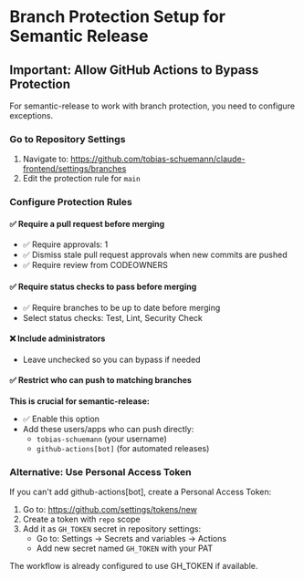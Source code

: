 # Branch Protection Setup for Semantic Release

## Important: Allow GitHub Actions to Bypass Protection

For semantic-release to work with branch protection, you need to configure exceptions.

### Go to Repository Settings

1. Navigate to: https://github.com/tobias-schuemann/claude-frontend/settings/branches
2. Edit the protection rule for `main`

### Configure Protection Rules

#### ✅ Require a pull request before merging
- ✅ Require approvals: 1
- ✅ Dismiss stale pull request approvals when new commits are pushed
- ✅ Require review from CODEOWNERS

#### ✅ Require status checks to pass before merging
- ✅ Require branches to be up to date before merging
- Select status checks: Test, Lint, Security Check

#### ❌ Include administrators
- Leave unchecked so you can bypass if needed

#### ✅ Restrict who can push to matching branches
**This is crucial for semantic-release:**
- ✅ Enable this option
- Add these users/apps who can push directly:
  - `tobias-schuemann` (your username)
  - `github-actions[bot]` (for automated releases)

### Alternative: Use Personal Access Token

If you can't add github-actions[bot], create a Personal Access Token:

1. Go to: https://github.com/settings/tokens/new
2. Create a token with `repo` scope
3. Add it as `GH_TOKEN` secret in repository settings:
   - Go to: Settings → Secrets and variables → Actions
   - Add new secret named `GH_TOKEN` with your PAT

The workflow is already configured to use GH_TOKEN if available.